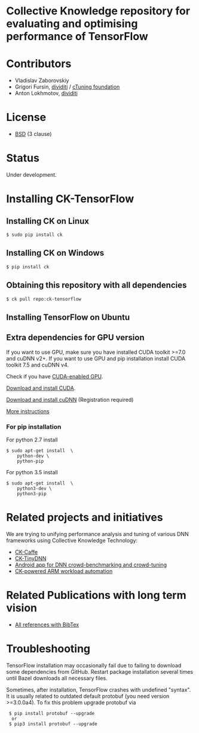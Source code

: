 Collective Knowledge repository for evaluating and optimising performance of TensorFlow
=======================================================================================

# Contributors

* Vladislav Zaborovskiy
* Grigori Fursin, [dividiti](http://dividiti.com) / [cTuning foundation](http://ctuning.org)
* Anton Lokhmotov, [dividiti](http://dividiti.com)

# License
* [BSD](https://github.com/dividiti/ck-caffe/blob/master/LICENSE) (3 clause)

# Status
Under development.

# Installing CK-TensorFlow

## Installing CK on Linux
```
$ sudo pip install ck
```

## Installing CK on Windows
```
$ pip install ck
```

## Obtaining this repository with all dependencies
```
$ ck pull repo:ck-tensorflow
```

## Installing TensorFlow on Ubuntu

## Extra dependencies for GPU version

If you want to use GPU, make sure you have installed CUDA toolkit >=7.0 and cuDNN v2+. If you want to use GPU and pip installation install CUDA toolkit 7.5 and cuDNN v4. 

Check if you have [CUDA-enabled GPU](https://developer.nvidia.com/cuda-gpus).

[Download and install CUDA](https://developer.nvidia.com/cuda-downloads).

[Download and install cuDNN](https://developer.nvidia.com/rdp/cudnn-download) (Registration required)

[More instructions](https://www.tensorflow.org/versions/r0.10/get_started/os_setup.html#optional-install-cuda-gpus-on-linux)

### For pip installation

For python 2.7 install
```
$ sudo apt-get install  \
    python-dev \
    python-pip
```

For python 3.5 install 

```
$ sudo apt-get install  \
    python3-dev \
    python3-pip
```

# Related projects and initiatives

We are trying to unifying performance analysis and tuning of various DNN frameworks
using Collective Knowledge Technology:
* [CK-Caffe](https://github.com/dividiti/ck-caffe)
* [CK-TinyDNN](https://github.com/ctuning/ck-tiny-dnn)
* [Android app for DNN crowd-benchmarking and crowd-tuning](https://play.google.com/store/apps/details?id=openscience.crowdsource.video.experiments)
* [CK-powered ARM workload automation](https://github.com/ctuning/ck-wa)

# Related Publications with long term vision

* <a href="https://github.com/ctuning/ck/wiki/Publications">All references with BibTex</a>

# Troubleshooting

TensorFlow installation may occasionally fail due to failing to download
some dependencies from GitHub. Restart package installation several times
until Bazel downloads all necessary files.

Sometimes, after installation, TensorFlow crashes with undefined "syntax".
It is usually related to outdated default protobuf (you need version >=3.0.0a4).
To fix this problem upgrade protobuf via
```
 $ pip install protobuf --upgrade
  or
 $ pip3 install protobuf --upgrade
```
